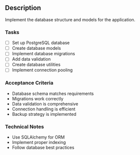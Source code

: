 ﻿## Description
Implement the database structure and models for the application.

### Tasks
- [ ] Set up PostgreSQL database
- [ ] Create database models
- [ ] Implement database migrations
- [ ] Add data validation
- [ ] Create database utilities
- [ ] Implement connection pooling

### Acceptance Criteria
- Database schema matches requirements
- Migrations work correctly
- Data validation is comprehensive
- Connection handling is efficient
- Backup strategy is implemented

### Technical Notes
- Use SQLAlchemy for ORM
- Implement proper indexing
- Follow database best practices
